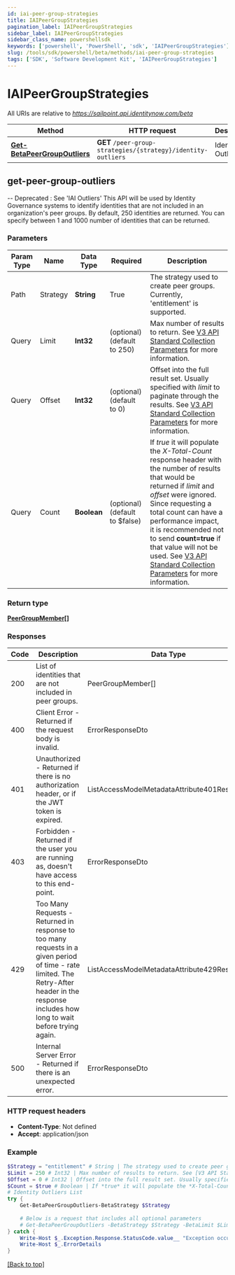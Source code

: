 ```yaml
---
id: iai-peer-group-strategies
title: IAIPeerGroupStrategies
pagination_label: IAIPeerGroupStrategies
sidebar_label: IAIPeerGroupStrategies
sidebar_class_name: powershellsdk
keywords: ['powershell', 'PowerShell', 'sdk', 'IAIPeerGroupStrategies'] 
slug: /tools/sdk/powershell/beta/methods/iai-peer-group-strategies
tags: ['SDK', 'Software Development Kit', 'IAIPeerGroupStrategies']
---
```



# IAIPeerGroupStrategies

All URIs are relative to *https://sailpoint.api.identitynow.com/beta*

Method | HTTP request | Description
------------- | ------------- | -------------
[**Get-BetaPeerGroupOutliers**](#get-peer-group-outliers) | **GET** `/peer-group-strategies/{strategy}/identity-outliers` | Identity Outliers List


## get-peer-group-outliers

-- Deprecated : See 'IAI Outliers' This API will be used by Identity Governance systems to identify identities that are not included in an organization's peer groups. By default, 250 identities are returned. You can specify between 1 and 1000 number of identities that can be returned.

### Parameters 
Param Type | Name | Data Type | Required  | Description
------------- | ------------- | ------------- | ------------- | ------------- 
Path   | Strategy | **String** | True  | The strategy used to create peer groups. Currently, 'entitlement' is supported.
  Query | Limit | **Int32** |   (optional) (default to 250) | Max number of results to return. See [V3 API Standard Collection Parameters](https://developer.sailpoint.com/idn/api/standard-collection-parameters) for more information.
  Query | Offset | **Int32** |   (optional) (default to 0) | Offset into the full result set. Usually specified with *limit* to paginate through the results. See [V3 API Standard Collection Parameters](https://developer.sailpoint.com/idn/api/standard-collection-parameters) for more information.
  Query | Count | **Boolean** |   (optional) (default to $false) | If *true* it will populate the *X-Total-Count* response header with the number of results that would be returned if *limit* and *offset* were ignored.  Since requesting a total count can have a performance impact, it is recommended not to send **count=true** if that value will not be used.  See [V3 API Standard Collection Parameters](https://developer.sailpoint.com/idn/api/standard-collection-parameters) for more information.

### Return type

[**PeerGroupMember[]**](../models/peer-group-member)

### Responses
Code | Description  | Data Type
------------- | ------------- | -------------
200 | List of identities that are not included in peer groups. | PeerGroupMember[]
400 | Client Error - Returned if the request body is invalid. | ErrorResponseDto
401 | Unauthorized - Returned if there is no authorization header, or if the JWT token is expired. | ListAccessModelMetadataAttribute401Response
403 | Forbidden - Returned if the user you are running as, doesn&#39;t have access to this end-point. | ErrorResponseDto
429 | Too Many Requests - Returned in response to too many requests in a given period of time - rate limited. The Retry-After header in the response includes how long to wait before trying again. | ListAccessModelMetadataAttribute429Response
500 | Internal Server Error - Returned if there is an unexpected error. | ErrorResponseDto

### HTTP request headers

- **Content-Type**: Not defined
- **Accept**: application/json

### Example
```powershell
$Strategy = "entitlement" # String | The strategy used to create peer groups. Currently, 'entitlement' is supported.
$Limit = 250 # Int32 | Max number of results to return. See [V3 API Standard Collection Parameters](https://developer.sailpoint.com/idn/api/standard-collection-parameters) for more information. (optional) (default to 250)
$Offset = 0 # Int32 | Offset into the full result set. Usually specified with *limit* to paginate through the results. See [V3 API Standard Collection Parameters](https://developer.sailpoint.com/idn/api/standard-collection-parameters) for more information. (optional) (default to 0)
$Count = $true # Boolean | If *true* it will populate the *X-Total-Count* response header with the number of results that would be returned if *limit* and *offset* were ignored.  Since requesting a total count can have a performance impact, it is recommended not to send **count=true** if that value will not be used.  See [V3 API Standard Collection Parameters](https://developer.sailpoint.com/idn/api/standard-collection-parameters) for more information. (optional) (default to $false)
# Identity Outliers List
try {
    Get-BetaPeerGroupOutliers-BetaStrategy $Strategy 
    
    # Below is a request that includes all optional parameters
    # Get-BetaPeerGroupOutliers -BetaStrategy $Strategy -BetaLimit $Limit -BetaOffset $Offset -BetaCount $Count  
} catch {
    Write-Host $_.Exception.Response.StatusCode.value__ "Exception occurred when calling Get-BetaPeerGroupOutliers"
    Write-Host $_.ErrorDetails
}
```

[[Back to top]](#) 


